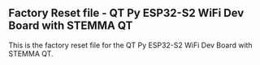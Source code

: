 ## Factory Reset file - QT Py ESP32-S2 WiFi Dev Board with STEMMA QT

This is the factory reset file for the QT Py ESP32-S2 WiFi Dev Board with STEMMA QT.